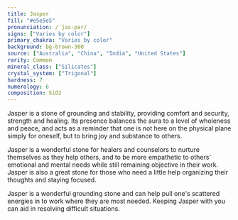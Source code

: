```yaml
---
title: Jasper
fill: "#e5e5e5"
pronunciation: /ˈjas-pər/
signs: ["Varies by color"]
primary_chakra: "Varies by color"
background: bg-brown-300
source: ["Australia", "China", "India", "United States"]
rarity: Common
mineral_class: ["Silicates"]
crystal_system: ["Trigonal"]
hardness: 7
numerology: 6
composition: SiO2
---
```


Jasper is a stone of grounding and stability, providing comfort and security, strength and healing. Its presence balances the aura to a level of wholeness and peace, and acts as a reminder that one is not here on the physical plane simply for oneself, but to bring joy and substance to others.

Jasper is a wonderful stone for healers and counselors to nurture themselves as they help others, and to be more empathetic to others' emotional and mental needs while still remaining objective in their work. Jasper is also a great stone for those who need a little help organizing their thoughts and staying focused.

Jasper is a wonderful grounding stone and can help pull one's scattered energies in to work where they are most needed. Keeping Jasper with you can aid in resolving difficult situations.

